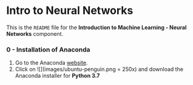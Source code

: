 # Intro to Neural Networks

This is the ```README``` file for the **Introduction to Machine Learning - Neural Networks** component.

### 0 - Installation of Anaconda

1. Go to the Anaconda [website](https://www.anaconda.com/distribution/).
2. Click on ![](images/ubuntu-penguin.png = 250x) and download the Anaconda installer for **Python 3.7**

